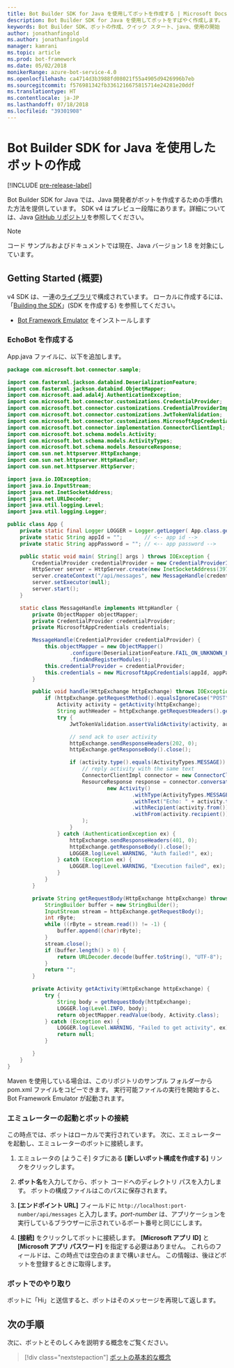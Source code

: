 ```yaml
---
title: Bot Builder SDK for Java を使用してボットを作成する | Microsoft Docs
description: Bot Builder SDK for Java を使用してボットをすばやく作成します。
keywords: Bot Builder SDK、ボットの作成、クイック スタート、java、使用の開始
author: jonathanfingold
ms.author: jonathanfingold
manager: kamrani
ms.topic: article
ms.prod: bot-framework
ms.date: 05/02/2018
monikerRange: azure-bot-service-4.0
ms.openlocfilehash: ca4714d3b3988fd08021f55a4905d9426996b7eb
ms.sourcegitcommit: f576981342fb3361216675815714e24281e20ddf
ms.translationtype: HT
ms.contentlocale: ja-JP
ms.lasthandoff: 07/18/2018
ms.locfileid: "39301908"
---
```

# <a name="create-a-bot-with-the-bot-builder-sdk-for-java"></a>Bot Builder SDK for Java を使用したボットの作成
[!INCLUDE [pre-release-label](../includes/pre-release-label.md)]

Bot Builder SDK for Java では、Java 開発者がボットを作成するための手慣れた方法を提供しています。 SDK v4 はプレビュー段階にあります。詳細については、Java [GitHub リポジトリ](https://github.com/Microsoft/botbuilder-java)を参照してください。

> [!NOTE]
> コード サンプルおよびドキュメントでは現在、Java バージョン 1.8 を対象にしています。

## <a name="getting-started"></a>Getting Started (概要)

v4 SDK は、一連の[ライブラリ](https://github.com/Microsoft/botbuilder-java/tree/master/libraries)で構成されています。 ローカルに作成するには、「[Building the SDK](https://github.com/Microsoft/botbuilder-java/wiki/building-the-sdk)」(SDK を作成する) を参照してください。

- [Bot Framework Emulator](https://github.com/Microsoft/BotFramework-Emulator/releases) をインストールします

### <a name="create-echobot"></a>EchoBot を作成する

App.java ファイルに、以下を追加します。

```Java
package com.microsoft.bot.connector.sample;

import com.fasterxml.jackson.databind.DeserializationFeature;
import com.fasterxml.jackson.databind.ObjectMapper;
import com.microsoft.aad.adal4j.AuthenticationException;
import com.microsoft.bot.connector.customizations.CredentialProvider;
import com.microsoft.bot.connector.customizations.CredentialProviderImpl;
import com.microsoft.bot.connector.customizations.JwtTokenValidation;
import com.microsoft.bot.connector.customizations.MicrosoftAppCredentials;
import com.microsoft.bot.connector.implementation.ConnectorClientImpl;
import com.microsoft.bot.schema.models.Activity;
import com.microsoft.bot.schema.models.ActivityTypes;
import com.microsoft.bot.schema.models.ResourceResponse;
import com.sun.net.httpserver.HttpExchange;
import com.sun.net.httpserver.HttpHandler;
import com.sun.net.httpserver.HttpServer;

import java.io.IOException;
import java.io.InputStream;
import java.net.InetSocketAddress;
import java.net.URLDecoder;
import java.util.logging.Level;
import java.util.logging.Logger;

public class App {
    private static final Logger LOGGER = Logger.getLogger( App.class.getName() );
    private static String appId = "";       // <-- app id -->
    private static String appPassword = ""; // <-- app password -->

    public static void main( String[] args ) throws IOException {
        CredentialProvider credentialProvider = new CredentialProviderImpl(appId, appPassword);
        HttpServer server = HttpServer.create(new InetSocketAddress(3978), 0);
        server.createContext("/api/messages", new MessageHandle(credentialProvider));
        server.setExecutor(null);
        server.start();
    }

    static class MessageHandle implements HttpHandler {
        private ObjectMapper objectMapper;
        private CredentialProvider credentialProvider;
        private MicrosoftAppCredentials credentials;

        MessageHandle(CredentialProvider credentialProvider) {
            this.objectMapper = new ObjectMapper()
                    .configure(DeserializationFeature.FAIL_ON_UNKNOWN_PROPERTIES, false)
                    .findAndRegisterModules();
            this.credentialProvider = credentialProvider;
            this.credentials = new MicrosoftAppCredentials(appId, appPassword);
        }

        public void handle(HttpExchange httpExchange) throws IOException {
            if (httpExchange.getRequestMethod().equalsIgnoreCase("POST")) {
                Activity activity = getActivity(httpExchange);
                String authHeader = httpExchange.getRequestHeaders().getFirst("Authorization");
                try {
                    JwtTokenValidation.assertValidActivity(activity, authHeader, credentialProvider);

                    // send ack to user activity
                    httpExchange.sendResponseHeaders(202, 0);
                    httpExchange.getResponseBody().close();

                    if (activity.type().equals(ActivityTypes.MESSAGE)) {
                        // reply activity with the same text
                        ConnectorClientImpl connector = new ConnectorClientImpl(activity.serviceUrl(), this.credentials);
                        ResourceResponse response = connector.conversations().sendToConversation(activity.conversation().id(),
                                new Activity()
                                        .withType(ActivityTypes.MESSAGE)
                                        .withText("Echo: " + activity.text())
                                        .withRecipient(activity.from())
                                        .withFrom(activity.recipient())
                        );
                    }
                } catch (AuthenticationException ex) {
                    httpExchange.sendResponseHeaders(401, 0);
                    httpExchange.getResponseBody().close();
                    LOGGER.log(Level.WARNING, "Auth failed!", ex);
                } catch (Exception ex) {
                    LOGGER.log(Level.WARNING, "Execution failed", ex);
                }
            }
        }

        private String getRequestBody(HttpExchange httpExchange) throws IOException {
            StringBuilder buffer = new StringBuilder();
            InputStream stream = httpExchange.getRequestBody();
            int rByte;
            while ((rByte = stream.read()) != -1) {
                buffer.append((char)rByte);
            }
            stream.close();
            if (buffer.length() > 0) {
                return URLDecoder.decode(buffer.toString(), "UTF-8");
            }
            return "";
        }

        private Activity getActivity(HttpExchange httpExchange) {
            try {
                String body = getRequestBody(httpExchange);
                LOGGER.log(Level.INFO, body);
                return objectMapper.readValue(body, Activity.class);
            } catch (Exception ex) {
                LOGGER.log(Level.WARNING, "Failed to get activity", ex);
                return null;
            }

        }
    }
}
```

Maven を使用している場合は、このリポジトリのサンプル フォルダーから pom.xml ファイルをコピーできます。 実行可能ファイルの実行を開始すると、Bot Framework Emulator が起動されます。

### <a name="start-the-emulator-and-connect-your-bot"></a>エミュレーターの起動とボットの接続

この時点では、ボットはローカルで実行されています。
次に、エミュレーターを起動し、エミュレーターのボットに接続します。

1. エミュレータの [ようこそ] タブにある **[新しいボット構成を作成する]** リンクをクリックします。 

2. **ボット名**を入力してから、ボット コードへのディレクトリ パスを入力します。 ボットの構成ファイルはこのパスに保存されます。

3. **[エンドポイント URL]** フィールドに `http://localhost:port-number/api/messages` と入力します。*port-number* は、アプリケーションを実行しているブラウザーに示されているポート番号と同じにします。

4. **[接続]** をクリックしてボットに接続します。 **[Microsoft アプリ ID]** と **[Microsoft アプリ パスワード]** を指定する必要はありません。 これらのフィールドは、この時点では空白のままで構いません。 この情報は、後ほどボットを登録するときに取得します。

### <a name="interact-with-your-bot"></a>ボットでのやり取り
ボットに「Hi」と送信すると、ボットはそのメッセージを再現して返します。

## <a name="next-steps"></a>次の手順

次に、ボットとそのしくみを説明する概念をご覧ください。

> [!div class="nextstepaction"]
> [ボットの基本的な概念](../v4sdk/bot-builder-basics.md)

